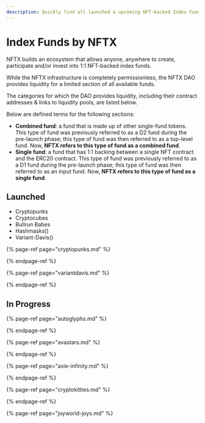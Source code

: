 ```yaml
---
description: Quickly find all launched & upcoming NFT-backed Index Funds on NFTX.
---
```


# Index Funds by NFTX

NFTX builds an ecosystem that allows anyone, anywhere to create, participate and/or invest into 1:1 NFT-backed index funds.

While the NFTX infrastructure is completely permissionless, the NFTX DAO provides liquidity for a limited section of all available funds.

The categories for which the DAO provides liquidity, including their contract addresses & links to liquidity pools, are listed below.

Below are defined terms for the following sections:

* **Combined fund**: a fund that is made up of other single-fund tokens. This type of fund was previously referred to as a D2 fund during the pre-launch phase; this type of fund was then referred to as a top-level fund. Now, **NFTX refers to this type of fund as a combined fund**.
* **Single fund**: a fund that has 1:1 backing between a single NFT contract and the ERC20 contract. This type of fund was previously referred to as a D1 fund during the pre-launch phase; this type of fund was then referred to as an input fund. Now, **NFTX refers to this type of fund as a single fund**.

## Launched

* Cryptopunks
* Cryptocubes
* Bullrun Babes
* Hashmasks()
* Variant-Davis()

{% page-ref page="cryptopunks.md" %}

{% endpage-ref %}

{% page-ref page="variantdavis.md" %}

{% endpage-ref %}

## In Progress

{% page-ref page="autoglyphs.md" %}

{% endpage-ref %}

{% page-ref page="avastars.md" %}

{% endpage-ref %}

{% page-ref page="axie-infinity.md" %}

{% endpage-ref %}

{% page-ref page="cryptokitties.md" %}

{% endpage-ref %}

{% page-ref page="joyworld-joys.md" %}

